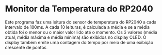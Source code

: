 # Monitor da Temperatura do RP2040
Este programa faz uma leitura do sensor de temperatura do RP2040 a cada intervalo de 100ms. A cada 10 leituras, é calculada a média e se a média obtida foi o menor ou o maior valor lido até o momento. Os 3 valores (média atual, média máxima e média mínima) são exibidos no display OLED. O display também emite uma contagem do tempo por meio de uma exibição crescente de pontos.
